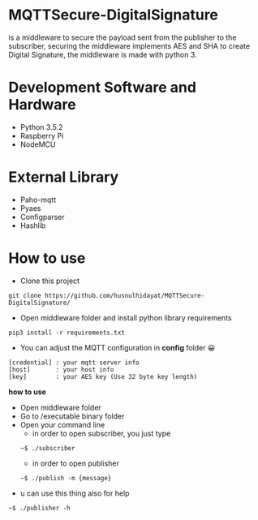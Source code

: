 # MQTTSecure-DigitalSignature
is a middleware to secure the payload sent from the publisher to the subscriber, securing the middleware implements AES and SHA to create Digital Signature, the middleware is made with python 3.
# Development Software and Hardware
- Python 3.5.2
- Raspberry Pi
- NodeMCU
# External Library
- Paho-mqtt
- Pyaes
- Configparser
- Hashlib
# How to use
- Clone this project
```
git clone https://github.com/husnulhidayat/MQTTSecure-DigitalSignature/
```
- Open middleware folder and install python library requirements
```
pip3 install -r requirements.txt
```
- You can adjust the MQTT configuration in **config** folder 😀
```
[credential] : your mqtt server info
[host]       : your host info
[key]        : your AES key (Use 32 byte key length)
```

**how to use**
- Open middleware folder
- Go to /executable binary folder
- Open your command line
  - in order to open subscriber, you just type
  ```
  ~$ ./subscriber
  ```
  - in order to open publisher
  ```
  ~$ ./publish -m {message}
  ```
- u can use this thing also for help
```
~$ ./publisher -h
```






